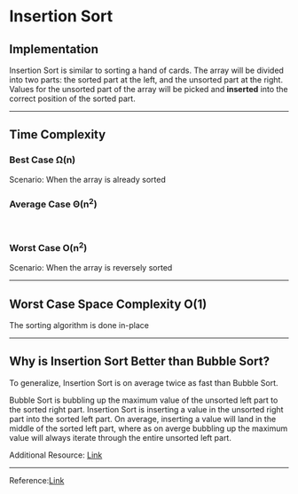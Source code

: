 # Insertion Sort

## Implementation
Insertion Sort is similar to sorting a hand of cards. The array will be divided into two parts: the sorted part at the left, and the unsorted part at the right. Values for the unsorted part of the array will be picked and **inserted** into the correct position of the sorted part.
___

## Time Complexity
### Best Case Ω(n)
Scenario: When the array is already sorted
### Average Case Θ(n<sup>2</sup>)
<br/>

### Worst Case O(n<sup>2</sup>)
Scenario: When the array is reversely sorted

___

## Worst Case Space Complexity O(1)
The sorting algorithm is done in-place
___

## Why is Insertion Sort Better than Bubble Sort?
To generalize, Insertion Sort is on average twice as fast than Bubble Sort.

Bubble Sort is bubbling up the maximum value of the unsorted left part to the sorted right part. Insertion Sort is inserting a value in the unsorted right part into the sorted left part. On average, inserting a value will land in the middle of the sorted left part, where as on averge bubbling up the maximum value will always iterate through the entire unsorted left part.

Additional Resource: [Link](https://stackoverflow.com/questions/17270628/insertion-sort-vs-bubble-sort-algorithms)
___

Reference:[Link](https://www.youtube.com/watch?v=i-SKeOcBwko&t=560s)
#